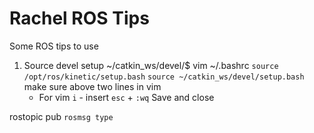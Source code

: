 # Rachel ROS Tips 
Some ROS tips to use 
1. Source devel setup 
   ~/catkin_ws/devel/$ vim ~/.bashrc
   `source /opt/ros/kinetic/setup.bash`
   `source ~/catkin_ws/devel/setup.bash`
   make sure above two lines in vim 
    * For vim `i` - insert 
              `esc` + `:wq` Save and close 
              
rostopic pub `rosmsg type`
